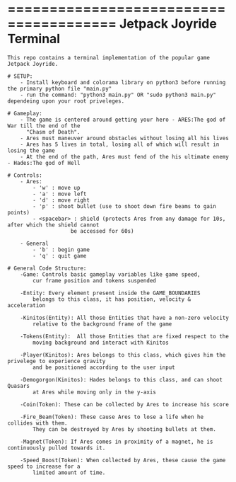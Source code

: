 =======================================
       Jetpack Joyride Terminal
=======================================

	This repo contains a terminal implementation of the popular game Jetpack Joyride.
	
	# SETUP:
		- Install keyboard and colorama library on python3 before running the primary python file "main.py"
		- run the command: "python3 main.py" OR "sudo python3 main.py" dependeing upon your root priveleges.

	# Gameplay:
		- The game is centered around getting your hero - ARES:The god of War till the end of the
		  "Chasm of Death".
		- Ares must maneuver around obstacles without losing all his lives
		- Ares has 5 lives in total, losing all of which will result in losing the game
		- At the end of the path, Ares must fend of the his ultimate enemy - Hades:The god of Hell

	# Controls:
		- Ares:
			- 'w' : move up
			- 'a' : move left
			- 'd' : move right
			- 'p' : shoot bullet (use to shoot down fire beams to gain points)
			- <spacebar> : shield (protects Ares from any damage for 10s, after which the shield cannot 
						be accessed for 60s)

		- General
			- 'b' : begin game
			- 'q' : quit game
		
	# General Code Structure:
		-Game: Controls basic gameplay variables like game speed, 
			cur frame position and tokens suspended

		-Entity: Every element present inside the GAME_BOUNDARIES 
			belongs to this class, it has position, velocity & acceleration

		-Kinitos(Entity): All those Entities that have a non-zero velocity 
			relative to the background frame of the game

		-Tokens(Entity):  All those Entities that are fixed respect to the 
			moving background and interact with Kinitos

		-Player(Kinitos): Ares belongs to this class, which gives him the privelege to experience gravity 
			and be positioned according to the user input

		-Demogorgon(Kinitos): Hades belongs to this class, and can shoot Quasars 
			at Ares while moving only in the y-axis

		-Coin(Token): These can be collected by Ares to increase his score

		-Fire_Beam(Token): These cause Ares to lose a life when he collides with them. 
			They can be destroyed by Ares by shooting bullets at them.

		-Magnet(Token): If Ares comes in proximity of a magnet, he is continuously pulled towards it.

		-Speed_Boost(Token): When collected by Ares, these cause the game speed to increase for a 
			limited amount of time.






			
